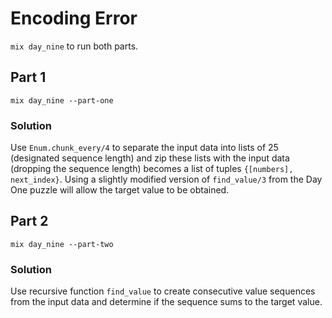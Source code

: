 # Encoding Error
```mix day_nine``` to run both parts.

## Part 1
```mix day_nine --part-one``` 

### Solution
Use `Enum.chunk_every/4` to separate the input data into lists of 25 (designated sequence length) and zip these lists with the input data (dropping the sequence length) becomes a list of tuples `{[numbers], next_index}`. Using a slightly modified version of `find_value/3` from the Day One puzzle will allow the target value to be obtained.

## Part 2
```mix day_nine --part-two```

### Solution
Use recursive function `find_value` to create consecutive value sequences from the input data and determine if the sequence sums to the target value.
